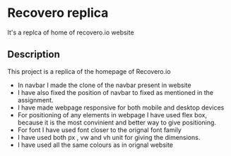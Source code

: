 # Recovero replica

It's  a replca of home of recovero.io website


## Description

This project is a replica of the homepage of Recovero.io

- In navbar I  made the clone of the navbar present in website
- I have also fixed the position of navbar to fixed as mentioned in the assignment.
-  I have made webpage responsive for both mobile and desktop devices
- For positioning of any elements in webpage I have used flex box, because it is the most convinient and better way to give positioning.
- For font I have used font closer to the orignal font family
- I have used both px , vw and vh unit for giving the dimensions.
- I have used all the same colours as in orignal website

